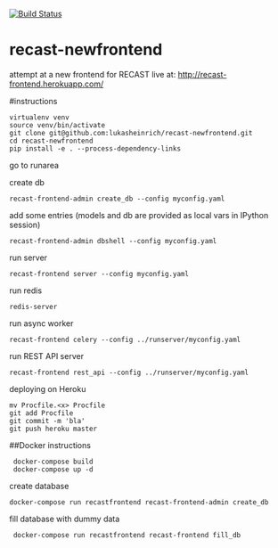 [![Build Status](https://travis-ci.org/cbora/recast-newfrontend.svg?branch=master)](https://travis-ci.org/cbora/recast-newfrontend)

# recast-newfrontend  
attempt at a new frontend for RECAST live at: http://recast-frontend.herokuapp.com/


#instructions


    virtualenv venv
    source venv/bin/activate
    git clone git@github.com:lukasheinrich/recast-newfrontend.git
    cd recast-newfrontend
    pip install -e . --process-dependency-links

go to runarea 

create db

    recast-frontend-admin create_db --config myconfig.yaml

add some entries (models and db are provided as local vars in IPython session)

    recast-frontend-admin dbshell --config myconfig.yaml

run server

    recast-frontend server --config myconfig.yaml

run redis

    redis-server

run async worker

    recast-frontend celery --config ../runserver/myconfig.yaml

run REST API server

    recast-frontend rest_api --config ../runserver/myconfig.yaml

deploying on Heroku
	
    mv Procfile.<x> Procfile 
    git add Procfile
    git commit -m 'bla'
    git push heroku master


##Docker instructions

	 docker-compose build
	 docker-compose up -d

create database

	docker-compose run recastfrontend recast-frontend-admin create_db

fill database with dummy data		  
     
     docker-compose run recastfrontend recast-frontend fill_db
     
     
